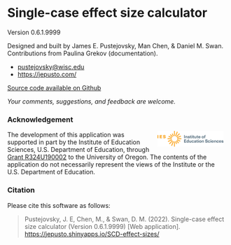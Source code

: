 # Single-case effect size calculator

Version 0.6.1.9999

Designed and built by James E. Pustejovsky, Man Chen, & Daniel M. Swan. Contributions from Paulina Grekov (documentation).

-   <pustejovsky@wisc.edu>
-   <https://jepusto.com/>

[Source code available on
Github](https://github.com/jepusto/SingleCaseES)

*Your comments, suggestions, and feedback are welcome.*

### Acknowledgement

<img src="https://raw.githubusercontent.com/jepusto/SingleCaseES/main/images/IES_InstituteOfEducationSciences_RGB.svg" width="30%" align = "right" style = "margin: 0px 10px" alt = "Institute of Education Sciences logo"/>

The development of this application was supported in part by the Institute of Education Sciences, U.S. Department of Education, through [Grant R324U190002](https://ies.ed.gov/funding/grantsearch/details.asp?ID=3358) to the University of Oregon. The contents of the application do not necessarily represent the views of the Institute or the U.S. Department of Education.

### Citation

Please cite this software as follows:

> Pustejovsky, J. E, Chen, M., & Swan, D. M. (2022). Single-case effect size calculator (Version 0.6.1.9999) [Web application]. <https://jepusto.shinyapps.io/SCD-effect-sizes/>
